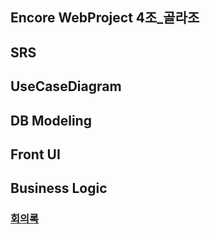 ## Encore WebProject 4조_골라조


## SRS


## UseCaseDiagram


## DB Modeling


## Front UI

## Business Logic















### [회의록](https://github.com/EncoreWebProject4/WebProject/issues)
